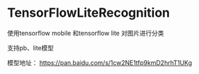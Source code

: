 # TensorFlowLiteRecognition
使用tensorflow mobile 和tensorflow lite 对图片进行分类 


支持pb、lite模型


模型地址：
https://pan.baidu.com/s/1cw2NE1tfp9kmD2hrhT1UKg
